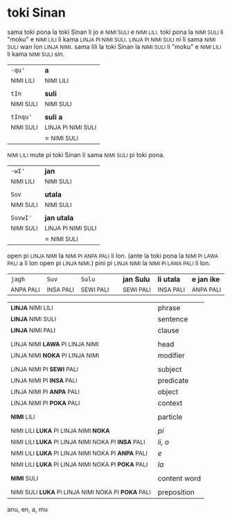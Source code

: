 # toki Sinan

sama toki pona la toki Sinan li jo e <small>NIMI SULI</small> e <small>NIMI LILI</small>.
toki pona la <small>NIMI SULI</small> li "moku" e <small>NIMI LILI</small> li kama <small>LINJA PI NIMI SULI</small>.
<small>LINJA PI NIMI SULI</small> ni li sama <small>NIMI SULI</small> wan lon <small>LINJA NIMI</small>.
sama lili la toki Sinan la <small>NIMI SULI</small> li "moku" e <small>NIMI LILI</small> li kama <small>NIMI SULI</small> sin.

| | |
|-|-|
| `-qu'`                   | **a**                             |
| <small>NIMI LILI</small> | <small>NIMI LILI</small>          |
| | |
| `tIn`                    | **suli**                          |
| <small>NIMI SULI</small> | <small>NIMI SULI</small>          |
| | |
| `tInqu'`                 | **suli a**                        |
| <small>NIMI SULI</small> | <small>LINJA PI NIMI SULI</small> |
|                          | = <small>NIMI SULI</small>        |

<small>NIMI LILI</small> mute pi toki Sinan li sama <small>NIMI SULI</small> pi toki pona.

| | |
|-|-|
| `-wI'`                   | **jan**                           |
| <small>NIMI LILI</small> | <small>NIMI SULI</small>          |
| | |
| `Suv`                    | **utala**                         |
| <small>NIMI SULI</small> | <small>NIMI SULI</small>          |
| | |
| `SuvwI'`                 | **jan utala**                     |
| <small>NIMI SULI</small> | <small>LINJA PI NIMI SULI</small> |
|                          | = <small>NIMI SULI</small> |

open pi <small>LINJA NIMI</small> la <small>NIMI PI ANPA PALI</small> li lon. (ante la toki pona la <small>NIMI PI LAWA PALI</small> a li lon open pi <small>LINJA NIMI</small>.) pini pi <small>LINJA NIMI</small> la <small>NIMI PI LAWA PALI</small> li lon.

| | | | | | | |
|-|-|-|-|-|-|-|
| `jagh` | `Suv` | `Sulu` | | **jan Sulu** | **li utala** | **e jan ike** |
| <small>ANPA PALI</small> | <small>INSA PALI</small> | <small>SEWI PALI</small> | | <small>SEWI PALI</small> | <small>INSA PALI</small> | <small>ANPA PALI</small> |

<!-- nimi jan - ghot-pong -->
<!-- tomo suli - qach=tIn -->

| | |
|-|-|
| <small>**LINJA** NIMI LILI</small> | phrase   |
| <small>**LINJA** NIMI SULI</small> | sentence |
| <small>**LINJA** NIMI PALI</small> | clause   |
| | |
| <small>LINJA NIMI **LAWA** PI LINJA NIMI</small> | head     |
| <small>LINJA NIMI **NOKA** PI LINJA NIMI</small> | modifier |
| | |
| <small>LINJA NIMI PI **SEWI** PALI</small> | subject   |
| <small>LINJA NIMI PI **INSA** PALI</small> | predicate |
| <small>LINJA NIMI PI **ANPA** PALI</small> | object    |
| <small>LINJA NIMI PI **POKA** PALI</small> | context   |
| | |
| <small>**NIMI** LILI</small> | particle     |
| | |
| <small>NIMI LILI **LUKA** PI LINJA NIMI **NOKA**</small>              | *pi*        |
| <small>NIMI LILI **LUKA** PI LINJA NIMI NOKA PI **INSA** PALI</small> | *li, o*     |
| <small>NIMI LILI **LUKA** PI LINJA NIMI NOKA PI **ANPA** PALI</small> | *e*         |
| <small>NIMI LILI **LUKA** PI LINJA NIMI NOKA PI **POKA** PALI</small> | *la*        |
| | |
| <small>**NIMI** SULI</small> | content word |
| | |
| <small>NIMI SULI **LUKA** PI LINJA NIMI NOKA PI **POKA** PALI</small> | preposition |

anu, en, a, mu
